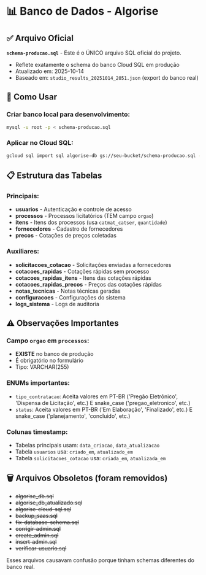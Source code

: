 # 📊 Banco de Dados - Algorise

## ✅ Arquivo Oficial

**`schema-producao.sql`** - Este é o ÚNICO arquivo SQL oficial do projeto.

- Reflete exatamente o schema do banco Cloud SQL em produção
- Atualizado em: 2025-10-14
- Baseado em: `studio_results_20251014_2051.json` (export do banco real)

## 🚀 Como Usar

### Criar banco local para desenvolvimento:
```bash
mysql -u root -p < schema-producao.sql
```

### Aplicar no Cloud SQL:
```bash
gcloud sql import sql algorise-db gs://seu-bucket/schema-producao.sql --database=algorise --project=algorise-producao
```

## 📋 Estrutura das Tabelas

### Principais:
- **usuarios** - Autenticação e controle de acesso
- **processos** - Processos licitatórios (TEM campo `orgao`)
- **itens** - Itens dos processos (usa `catmat_catser`, `quantidade`)
- **fornecedores** - Cadastro de fornecedores
- **precos** - Cotações de preços coletadas

### Auxiliares:
- **solicitacoes_cotacao** - Solicitações enviadas a fornecedores
- **cotacoes_rapidas** - Cotações rápidas sem processo
- **cotacoes_rapidas_itens** - Itens das cotações rápidas
- **cotacoes_rapidas_precos** - Preços das cotações rápidas
- **notas_tecnicas** - Notas técnicas geradas
- **configuracoes** - Configurações do sistema
- **logs_sistema** - Logs de auditoria

## ⚠️ Observações Importantes

### Campo `orgao` em `processos`:
- **EXISTE** no banco de produção
- É obrigatório no formulário
- Tipo: VARCHAR(255)

### ENUMs importantes:
- `tipo_contratacao`: Aceita valores em PT-BR ('Pregão Eletrônico', 'Dispensa de Licitação', etc.) E snake_case ('pregao_eletronico', etc.)
- `status`: Aceita valores em PT-BR ('Em Elaboração', 'Finalizado', etc.) E snake_case ('planejamento', 'concluido', etc.)

### Colunas timestamp:
- Tabelas principais usam: `data_criacao`, `data_atualizacao`
- Tabela `usuarios` usa: `criado_em`, `atualizado_em`
- Tabela `solicitacoes_cotacao` usa: `criada_em`, `atualizada_em`

## 🗑️ Arquivos Obsoletos (foram removidos)

- ~~algorise_db.sql~~
- ~~algorise_db_atualizado.sql~~
- ~~algorise-cloud-sql.sql~~
- ~~backup_saas.sql~~
- ~~fix-database-schema.sql~~
- ~~corrigir-admin.sql~~
- ~~create_admin.sql~~
- ~~insert-admin.sql~~
- ~~verificar-usuario.sql~~

Esses arquivos causavam confusão porque tinham schemas diferentes do banco real.
